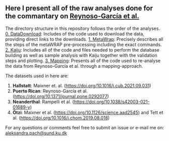## Here I present all of the raw analyses done for the commantary on [Reynoso-García et al.](https://doi.org/10.1371/journal.pone.0292077)

The directory structure in this repository follows the order of the analyses. 
[0. DataDownload](https://github.com/AleksandraLaura/CoproliteAnalysesCommentaryALP/tree/main/0.%20DataDownload): Includes of the code used to download the data, providing direct links to the downloads.
[1. MetaWrap](https://github.com/AleksandraLaura/CoproliteAnalysesCommentaryALP/tree/main/1.%20MetaWRAP): Precisely describes all the steps of the metaWRAP pre-processing including the exact commands.
[2. Kaiju](https://github.com/AleksandraLaura/CoproliteAnalysesCommentaryALP/tree/main/2.%20Kaiju): Includes all of the code and files needed to perform the database building as well as sample analysis with Kaiju together with the validation steps and plotting.
[3. Mapping](https://github.com/AleksandraLaura/CoproliteAnalysesCommentaryALP/tree/main/3.%20Mapping): Presents all of the code used to re-analyse the data from Reynoso-García et al. through a mapping-approach. 

The datasets used in here are:
1. **Hallstatt**: Maixner et. al. (https://doi.org/10.1016/j.cub.2021.09.031)
2. **Puerto Rican**: Reynoso-García et al. (https://doi.org/10.1371/journal.pone.0292077)
3. **Neanderthal**: Rampelli et al. (https://doi.org/10.1038/s42003-021-01689-y)
4. **Ötzi**: Maixner et al. (https://doi.org/10.1126/science.aad2545) and Tett et al. (https://doi.org/10.1016/j.chom.2019.08.018)

For any questions or comments feel free to submit an issue or e-mail me on: aleksandra.pach@sund.ku.dk

